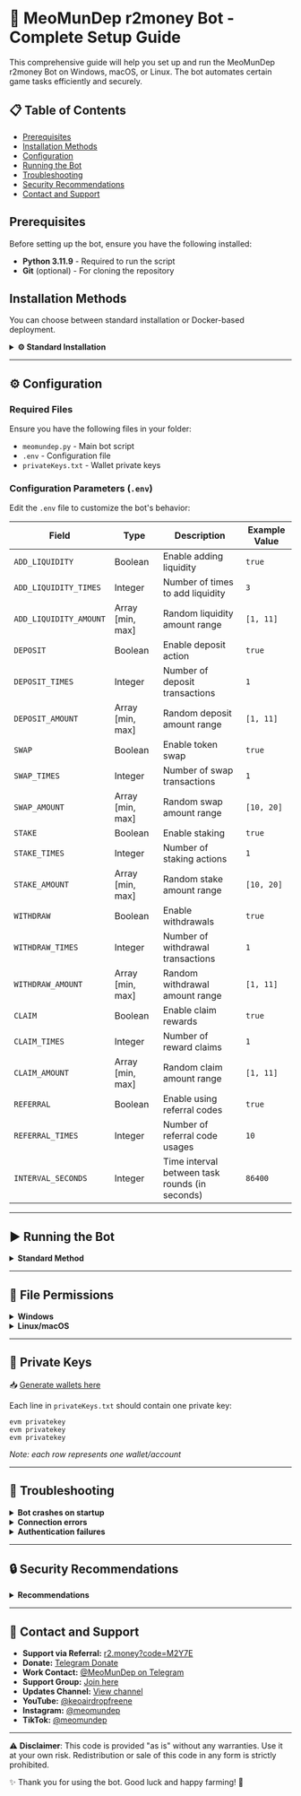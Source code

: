 # 🤖 MeoMunDep r2money Bot - Complete Setup Guide

This comprehensive guide will help you set up and run the MeoMunDep r2money Bot on Windows, macOS, or Linux. The bot automates certain game tasks efficiently and securely.

## 📋 Table of Contents

- [Prerequisites](#prerequisites)
- [Installation Methods](#installation-methods)
- [Configuration](#configuration)
- [Running the Bot](#running-the-bot)
- [Troubleshooting](#troubleshooting)
- [Security Recommendations](#security-recommendations)
- [Contact and Support](#contact-and-support)

## Prerequisites

Before setting up the bot, ensure you have the following installed:

- **Python 3.11.9** - Required to run the script
- **Git** (optional) - For cloning the repository

## Installation Methods

You can choose between standard installation or Docker-based deployment.

<details>
<summary><b>⚙️ Standard Installation</b></summary>

### 1. Install Python

<details>
<summary><b>Windows</b></summary>

- Download Python from [python.org](https://www.python.org/downloads/release/python-3119/)
- During installation, check "Add Python to PATH"
- Verify installation by opening Command Prompt and typing:
  ```bash
  python --version
  ```

</details>

<details>
<summary><b>macOS</b></summary>

- Install [Homebrew](https://brew.sh/) first:

  ```bash
  /bin/bash -c "$(curl -fsSL https://raw.githubusercontent.com/Homebrew/install/HEAD/install.sh)"
  ```

- Install Python using Homebrew:

  ```bash
  brew install python
  ```

- Verify installation:

  ```bash
  python3 --version
  ```

</details>

<details>
<summary><b>Linux</b></summary>

- For Ubuntu/Debian:

  ```bash
  sudo apt update
  sudo apt install python3 python3-pip -y
  ```

- For CentOS/RHEL:

  ```bash
  sudo yum install python3 python3-pip -y
  ```

- Verify installation:

  ```bash
  python3 --version
  ```

</details>

### 2. Install Git (Optional)

<details>
<summary><b>Windows</b></summary>

- Download from [git-scm.com](https://git-scm.com/download/win)
- Use default settings during installation

</details>

<details>
<summary><b>macOS</b></summary>

```bash
brew install git
```

</details>

<details>
<summary><b>Linux (Debian/Ubuntu)</b></summary>

```bash
sudo apt install git -y
```

</details>

### 3. Clone Repository (If using Git)

```bash
git clone https://github.com/MeoMunDep/r2money.git
cd r2money
```

</details>

---

## ⚙️ Configuration

### Required Files

Ensure you have the following files in your folder:

- `meomundep.py` - Main bot script
- `.env` - Configuration file
- `privateKeys.txt` - Wallet private keys

### Configuration Parameters (`.env`)

Edit the `.env` file to customize the bot's behavior:

| Field                  | Type              | Description                                    | Example Value |
| ---------------------- | ----------------- | ---------------------------------------------- | ------------- |
| `ADD_LIQUIDITY`        | Boolean           | Enable adding liquidity                        | `true`        |
| `ADD_LIQUIDITY_TIMES`  | Integer           | Number of times to add liquidity               | `3`           |
| `ADD_LIQUIDITY_AMOUNT` | Array \[min, max] | Random liquidity amount range                  | `[1, 11]`     |
| `DEPOSIT`              | Boolean           | Enable deposit action                          | `true`        |
| `DEPOSIT_TIMES`        | Integer           | Number of deposit transactions                 | `1`           |
| `DEPOSIT_AMOUNT`       | Array \[min, max] | Random deposit amount range                    | `[1, 11]`     |
| `SWAP`                 | Boolean           | Enable token swap                              | `true`        |
| `SWAP_TIMES`           | Integer           | Number of swap transactions                    | `1`           |
| `SWAP_AMOUNT`          | Array \[min, max] | Random swap amount range                       | `[10, 20]`    |
| `STAKE`                | Boolean           | Enable staking                                 | `true`        |
| `STAKE_TIMES`          | Integer           | Number of staking actions                      | `1`           |
| `STAKE_AMOUNT`         | Array \[min, max] | Random stake amount range                      | `[10, 20]`    |
| `WITHDRAW`             | Boolean           | Enable withdrawals                             | `true`        |
| `WITHDRAW_TIMES`       | Integer           | Number of withdrawal transactions              | `1`           |
| `WITHDRAW_AMOUNT`      | Array \[min, max] | Random withdrawal amount range                 | `[1, 11]`     |
| `CLAIM`                | Boolean           | Enable claim rewards                           | `true`        |
| `CLAIM_TIMES`          | Integer           | Number of reward claims                        | `1`           |
| `CLAIM_AMOUNT`         | Array \[min, max] | Random claim amount range                      | `[1, 11]`     |
| `REFERRAL`             | Boolean           | Enable using referral codes                    | `true`        |
| `REFERRAL_TIMES`       | Integer           | Number of referral code usages                 | `10`          |
| `INTERVAL_SECONDS`     | Integer           | Time interval between task rounds (in seconds) | `86400`       |

---

## ▶️ Running the Bot

<details>
<summary><b>Standard Method</b></summary>

### Windows

```bash
python meomundep.py
```

Or double-click the provided `run.bat` file.

### macOS/Linux

```bash
python3 meomundep.py
```

Or make the script executable and run:

```bash
chmod +x run.sh && ./run.sh
```

</details>

---

## 🔐 File Permissions

<details>
<summary><b>Windows</b></summary>

```powershell
Set-ExecutionPolicy -Scope Process -ExecutionPolicy Bypass
```

</details>

<details>
<summary><b>Linux/macOS</b></summary>

```bash
chmod 600 configs.json privateKeys.txt .env meomundep.py
```

</details>

---

## 🔑 Private Keys

📥 [Generate wallets here](https://github.com/MeoMunDep/Automatic-Ultimate-Create-Wallets-for-Airdrop)

Each line in `privateKeys.txt` should contain one private key:

```
evm privatekey
evm privatekey
evm privatekey
```

_Note: each row represents one wallet/account_

---

## 🧰 Troubleshooting

<details>
<summary><b>Bot crashes on startup</b></summary>

- Ensure all required packages are installed
- Check your Python version (Python 3.11.9 required)
- Verify configuration file format

</details>

<details>
<summary><b>Connection errors</b></summary>

- Check your internet connection
- Verify proxy settings if using proxies
- Check if the required endpoints are accessible

</details>

<details>
<summary><b>Authentication failures</b></summary>

- Ensure your private key is correct and not malformed

</details>

---

## 🔒 Security Recommendations

<details>
<summary><b>Recommendations</b></summary>

1. **Data Protection**:

   - Keep your `privateKeys.txt` and `.env` files safe
   - Use file permissions to prevent unauthorized access

2. **Docker Security**:

   - Run Docker containers as non-root user:

     ```bash
     docker run -u 1000:1000 meomundep-bot
     ```

   - Keep Docker and dependencies updated

</details>

---

## 💬 Contact and Support

- **Support via Referral:** [r2.money?code=M2Y7E](https://r2.money?code=M2Y7E)
- **Donate:** [Telegram Donate](https://t.me/KeoAirDropFreeNe/312/27801)
- **Work Contact:** [@MeoMunDep on Telegram](https://t.me/MeoMunDep)
- **Support Group:** [Join here](https://t.me/KeoAirDropFreeNe)
- **Updates Channel:** [View channel](https://t.me/KeoAirDropFreeNee)
- **YouTube:** [@keoairdropfreene](https://www.youtube.com/@keoairdropfreene)
- **Instagram:** [@meomundep](https://www.instagram.com/meomundep)
- **TikTok:** [@meomundep](https://www.tiktok.com/@meomundep)

---

⚠️ **Disclaimer**: This code is provided "as is" without any warranties. Use it at your own risk. Redistribution or sale of this code in any form is strictly prohibited.

✨ Thank you for using the bot. Good luck and happy farming! 🚀
